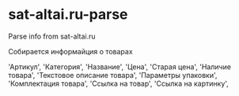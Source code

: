 # sat-altai.ru-parse
Parse info from sat-altai.ru

Собирается информайция о товарах 

'Артикул',
'Категория',
'Название',
'Цена',
'Старая цена',
'Наличие товара',
'Текстовое описание товара',
'Параметры упаковки',
'Комплектация товара',
'Ссылка на товар',
'Ссылка на картинку',